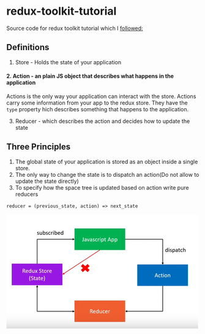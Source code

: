 # redux-toolkit-tutorial

Source code for redux toolkit tutorial which I [followed:](https://www.youtube.com/watch?v=0awA5Uw6SJE&list=PLC3y8-rFHvwiaOAuTtVXittwybYIorRB3)

## Definitions

1. Store - Holds the state of your application

#### 2. Action - an plain JS object that describes what happens in the application
Actions is the only way your application can interact with the store. Actions carry some information from your app to the redux store. They have the `type` property hich describes something that happens to the application. 

3. Reducer - which describes the action and decides how to update the state

## Three Principles

1. The global state of your application is stored as an object inside a single store.
2. The only way to change the state is to dispatch an action(Do not allow to update the state directly)
3. To specify how the space tree is updated based on action write pure reducers

```
reducer = (previous_state, action) => next_state
```

![Three principle's overview](./img//img_1.png)
